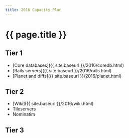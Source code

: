 ```yaml
---
title: 2016 Capacity Plan
---
```


# {{ page.title }}

## Tier 1

* [Core databases]({{ site.baseurl }}/2016/coredb.html)
* [Rails servers]({{ site.baseurl }}/2016/rails.html)
* [Planet and diffs]({{ site.baseurl }}/2016/planet.html)

## Tier 2

* [Wiki]({{ site.baseurl }}/2016/wiki.html)
* Tileservers
* Nominatim

## Tier 3
